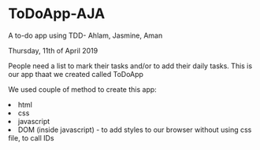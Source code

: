 # ToDoApp-AJA
A to-do app using TDD- Ahlam, Jasmine, Aman
<!-- date
to do list
markTodo
deleteText -->

Thursday, 11th of April 2019

People need a list to mark their tasks and/or to add their daily tasks.
This is our app thaat we created called ToDoApp
<!-- (link ToDoApp) -->

We used couple of method to create this app:
<li> html </li>
<li> css </li>
<li> javascript </li>
<li> DOM (inside javascript) - to add styles to our browser without using css file, to call IDs  </li>
